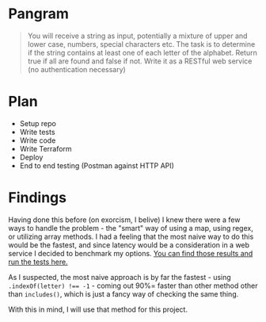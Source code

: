 # Pangram

> You will receive a string as input, potentially a mixture of upper and lower case, numbers, special characters etc. The task is to determine if the string contains at least one of each letter of the alphabet. Return true if all are found and false if not. Write it as a RESTful web service (no authentication necessary)


# Plan
- Setup repo
- Write tests
- Write code
- Write Terraform
- Deploy
- End to end testing (Postman against HTTP API)

# Findings

Having done this before (on exorcism, I belive) I knew there were a few ways to handle the problem - the "smart" way of using a map, using regex, or utilizing array methods. I had a feeling that the most naive way to do this would be the fastest, and since latency would be a consideration in a web service I decided to benchmark my options. [You can find those results and run the tests here.](https://jsperf.com/pangram-method-comparison/1)

As I suspected, the most naive approach is by far the fastest - using `.indexOf(letter) !== -1` - coming out 90%= faster than other method other than `includes()`, which is just a fancy way of checking the same thing.

With this in mind, I will use that method for this project.